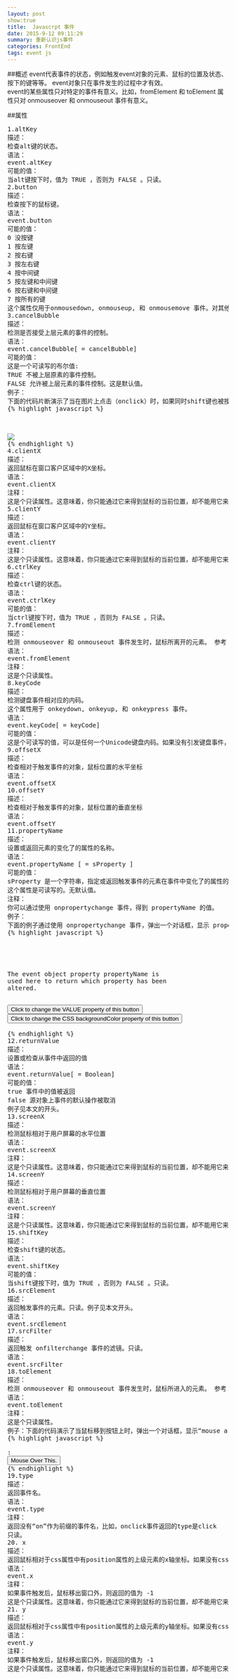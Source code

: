 ```yaml
---
layout: post 
show:true
title:  Javascrpt 事件
date: 2015-9-12 09:11:29
summary: 重新认识js事件
categories: FrontEnd
tags: event js
---
```


##概述
event代表事件的状态，例如触发event对象的元素、鼠标的位置及状态、按下的键等等。 event对象只在事件发生的过程中才有效。<br>
event的某些属性只对特定的事件有意义。比如，fromElement 和 toElement 属性只对 onmouseover 和 onmouseout 事件有意义。 <br>


##属性

<pre>
1.altKey
描述：
检查alt键的状态。
语法：
event.altKey
可能的值：
当alt键按下时，值为 TRUE ，否则为 FALSE 。只读。
2.button
描述：
检查按下的鼠标键。
语法：
event.button
可能的值：
0 没按键
1 按左键
2 按右键
3 按左右键
4 按中间键
5 按左键和中间键
6 按右键和中间键
7 按所有的键
这个属性仅用于onmousedown, onmouseup, 和 onmousemove 事件。对其他事件，不管鼠标状态如何，都返回 0（比如onclick）。
3.cancelBubble
描述：
检测是否接受上层元素的事件的控制。
语法：
event.cancelBubble[ = cancelBubble]
可能的值：
这是一个可读写的布尔值:
TRUE 不被上层原素的事件控制。
FALSE 允许被上层元素的事件控制。这是默认值。
例子：
下面的代码片断演示了当在图片上点击（onclick）时，如果同时shift键也被按下，就取消上层元素（body）上的事件onclick所引发的showSrc()函数。
{% highlight javascript %}
    <SCRIPT LANGUAGE="JScript">
function checkCancel() {
if (window.event.shiftKey)
window.event.cancelBubble = true;
}
function showSrc() {
if (window.event.srcElement.tagName == "IMG")
alert(window.event.srcElement.src);
}
</SCRIPT>
<BODY onclick="showSrc()">
<IMG onclick="checkCancel()" src="/sample.gif">
{% endhighlight %}
4.clientX
描述：
返回鼠标在窗口客户区域中的X坐标。
语法：
event.clientX
注释：
这是个只读属性。这意味着，你只能通过它来得到鼠标的当前位置，却不能用它来更改鼠标的位置。
5.clientY
描述：
返回鼠标在窗口客户区域中的Y坐标。
语法：
event.clientY
注释：
这是个只读属性。这意味着，你只能通过它来得到鼠标的当前位置，却不能用它来更改鼠标的位置。
6.ctrlKey
描述：
检查ctrl键的状态。
语法：
event.ctrlKey
可能的值：
当ctrl键按下时，值为 TRUE ，否则为 FALSE 。只读。
7.fromElement
描述：
检测 onmouseover 和 onmouseout 事件发生时，鼠标所离开的元素。 参考：18.toElement
语法：
event.fromElement
注释：
这是个只读属性。
8.keyCode
描述：
检测键盘事件相对应的内码。
这个属性用于 onkeydown, onkeyup, 和 onkeypress 事件。
语法：
event.keyCode[ = keyCode]
可能的值：
这是个可读写的值，可以是任何一个Unicode键盘内码。如果没有引发键盘事件，则该值为 0 。
9.offsetX
描述：
检查相对于触发事件的对象，鼠标位置的水平坐标
语法：
event.offsetX
10.offsetY
描述：
检查相对于触发事件的对象，鼠标位置的垂直坐标
语法：
event.offsetY
11.propertyName
描述：
设置或返回元素的变化了的属性的名称。
语法：
event.propertyName [ = sProperty ]
可能的值：
sProperty 是一个字符串，指定或返回触发事件的元素在事件中变化了的属性的名称。
这个属性是可读写的。无默认值。
注释：
你可以通过使用 onpropertychange 事件，得到 propertyName 的值。
例子：
下面的例子通过使用 onpropertychange 事件，弹出一个对话框，显示 propertyName 的值。
{% highlight javascript %}
    <HEAD>
<SCRIPT>
function changeProp()
{
btnProp.value = "This is the new VALUE";
}
function changeCSSProp()
{
btnStyleProp.style.backgroundColor = "aqua";
}
</SCRIPT>
</HEAD>
<BODY>
<P>The event object property propertyName is
used here to return which property has been
altered.</P>
<INPUT TYPE=button ID=btnProp onclick="changeProp()"
VALUE="Click to change the VALUE property of this button"
onpropertychange='alert(event.propertyName+" property has changed value")'>
<INPUT TYPE=button ID=btnStyleProp
onclick="changeCSSProp()"
VALUE="Click to change the CSS backgroundColor property of this button"
onpropertychange='alert(event.propertyName+" property has changed value")'>
</BODY>
{% endhighlight %}
12.returnValue
描述：
设置或检查从事件中返回的值
语法：
event.returnValue[ = Boolean]
可能的值：
true 事件中的值被返回
false 源对象上事件的默认操作被取消
例子见本文的开头。
13.screenX
描述：
检测鼠标相对于用户屏幕的水平位置
语法：
event.screenX
注释：
这是个只读属性。这意味着，你只能通过它来得到鼠标的当前位置，却不能用它来更改鼠标的位置。
14.screenY
描述：
检测鼠标相对于用户屏幕的垂直位置
语法：
event.screenY
注释：
这是个只读属性。这意味着，你只能通过它来得到鼠标的当前位置，却不能用它来更改鼠标的位置。
15.shiftKey
描述：
检查shift键的状态。
语法：
event.shiftKey
可能的值：
当shift键按下时，值为 TRUE ，否则为 FALSE 。只读。
16.srcElement
描述：
返回触发事件的元素。只读。例子见本文开头。
语法：
event.srcElement
17.srcFilter
描述：
返回触发 onfilterchange 事件的滤镜。只读。
语法：
event.srcFilter
18.toElement
描述：
检测 onmouseover 和 onmouseout 事件发生时，鼠标所进入的元素。 参考：7.fromElement
语法：
event.toElement
注释：
这是个只读属性。
例子：下面的代码演示了当鼠标移到按钮上时，弹出一个对话框，显示“mouse arrived”
{% highlight javascript %}
    <SCRIPT>
function testMouse(oObject) {
if(oObject.contains(event.toElement)) {
alert("mouse arrived");
}
}
</SCRIPT>
:
<BUTTON ID=oButton onmouseover="testMouse(this)">Mouse Over This.</BUTTON>
{% endhighlight %}
19.type
描述：
返回事件名。
语法：
event.type
注释：
返回没有“on”作为前缀的事件名，比如，onclick事件返回的type是click
只读。
20. x
描述：
返回鼠标相对于css属性中有position属性的上级元素的x轴坐标。如果没有css属性中有position属性的上级元素，默认以BODY元素作为参考对象。
语法：
event.x
注释：
如果事件触发后，鼠标移出窗口外，则返回的值为 -1
这是个只读属性。这意味着，你只能通过它来得到鼠标的当前位置，却不能用它来更改鼠标的位置。
21. y
描述：
返回鼠标相对于css属性中有position属性的上级元素的y轴坐标。如果没有css属性中有position属性的上级元素，默认以BODY元素作为参考对象。
语法：
event.y
注释：
如果事件触发后，鼠标移出窗口外，则返回的值为 -1
这是个只读属性。这意味着，你只能通过它来得到鼠标的当前位置，却不能用它来更改鼠标的位置。
</pre>


